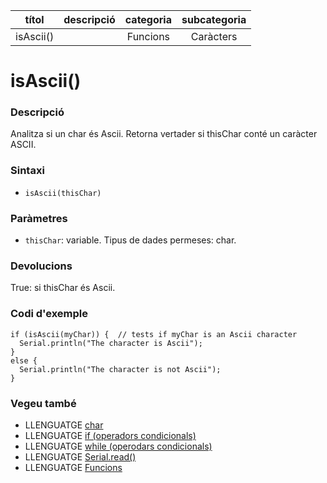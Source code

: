 
| títol | descripció   | categoria  | subcategoria        |
| :---: | :----------: | :--------: | :-----------------: |
| isAscii() | | Funcions | Caràcters |

# isAscii()

### Descripció

Analitza si un char és Ascii. Retorna vertader si thisChar conté un caràcter ASCII.

### Sintaxi

*  `isAscii(thisChar)`

### Paràmetres

*  `thisChar`: variable. Tipus de dades permeses: char.

### Devolucions

True: si thisChar és Ascii.

### Codi d'exemple

```
if (isAscii(myChar)) {  // tests if myChar is an Ascii character
  Serial.println("The character is Ascii");
}
else {
  Serial.println("The character is not Ascii");
}
```

### Vegeu també

*  LLENGUATGE [char](../../Variables/Tipus-dades/char.md)  
*  LLENGUATGE [if (operadors condicionals)](../../Estructura/Control/if.md)  
*  LLENGUATGE [while (operodars condicionals)](../../Estructura/Control/while.md)  
*  LLENGUATGE [Serial.read()](../Comunicacio/Serial/read().md)  
*  LLENGUATGE [Funcions](../Funcions.md)    
